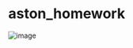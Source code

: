 # aston_homework

![image](https://github.com/AveryanovDmitry/aston_homework/assets/45557026/4eac1384-3975-4451-9a2f-51357044921b)
